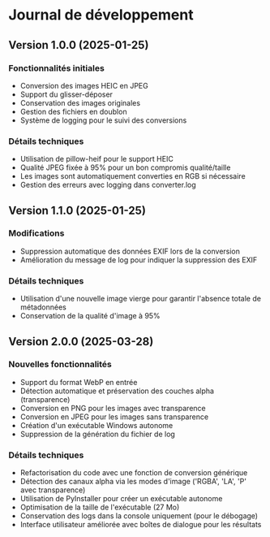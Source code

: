 # Journal de développement

## Version 1.0.0 (2025-01-25)

### Fonctionnalités initiales
- Conversion des images HEIC en JPEG
- Support du glisser-déposer
- Conservation des images originales
- Gestion des fichiers en doublon
- Système de logging pour le suivi des conversions

### Détails techniques
- Utilisation de pillow-heif pour le support HEIC
- Qualité JPEG fixée à 95% pour un bon compromis qualité/taille
- Les images sont automatiquement converties en RGB si nécessaire
- Gestion des erreurs avec logging dans converter.log

## Version 1.1.0 (2025-01-25)

### Modifications
- Suppression automatique des données EXIF lors de la conversion
- Amélioration du message de log pour indiquer la suppression des EXIF

### Détails techniques
- Utilisation d'une nouvelle image vierge pour garantir l'absence totale de métadonnées
- Conservation de la qualité d'image à 95%

## Version 2.0.0 (2025-03-28)

### Nouvelles fonctionnalités
- Support du format WebP en entrée
- Détection automatique et préservation des couches alpha (transparence)
- Conversion en PNG pour les images avec transparence
- Conversion en JPEG pour les images sans transparence
- Création d'un exécutable Windows autonome
- Suppression de la génération du fichier de log

### Détails techniques
- Refactorisation du code avec une fonction de conversion générique
- Détection des canaux alpha via les modes d'image ('RGBA', 'LA', 'P' avec transparence)
- Utilisation de PyInstaller pour créer un exécutable autonome
- Optimisation de la taille de l'exécutable (27 Mo)
- Conservation des logs dans la console uniquement (pour le débogage)
- Interface utilisateur améliorée avec boîtes de dialogue pour les résultats
